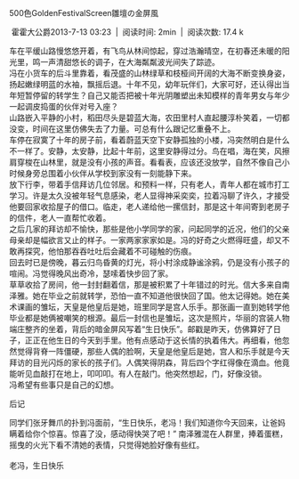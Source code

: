 500色GoldenFestivalScreen雛壇の金屏風

 霍霍大公爵2013-7-13 03:23  |  阅读时间: 2min  |  阅读次数: 17.4 k

车在平缓山路慢悠悠开着，有飞鸟从林间惊起，穿过浩瀚晴空，在初春还未暖的阳光里，鸣一声清甜悠长的调子，在大海粼粼波光间失了踪迹。\
冯在小货车的后斗里靠着，看茂盛的山林绿草和枝桠间开阔的大海不断变换身姿，扬起嫩绿明蓝的水袖，飘摇后退。十年不见，幼年玩伴们，大家可好，还认得出当年短暂停留的转学生？自己又能否把被十年光阴雕塑出未知模样的青年男女与年少一起调皮捣蛋的伙伴对号入座？\
山路嵌入平静的小村，稻田尽头是碧蓝大海，农田里村人直起腰淳朴笑着，一切都没变，时间在这里仿佛失去了力量。可总有什么跟记忆重叠不上。\
车停在寂寞了十年的房子前，看着蔚蓝天空下安静孤独的小楼，冯突然明白是什么不一样了。安静，太安静，比起十年前，这里安静得过分。鸟在唱，海在笑，风擦肩穿梭在山林里，就是没有小孩的声音。看看表，应该还没放学，自然不像自己小时候身旁总围着小伙伴从学校到家没有一刻能静下来。\
放下行李，带着手信拜访几位邻居。和预料一样，只有老人，青年人都在城市打工学习。许是太久没被年轻气息感染，老人显得神采奕奕，拉着冯聊了许久，才接受他要回家收拾屋子的借口。临走，老人递给他一摞信封，那是这十年间寄到老房子的信件，老人一直帮忙收着。\
之后几家的拜访却不愉快，那些是他小学同学的家，问起同学的近况，他们的父亲母亲却是幅欲言又止的样子。一家两家家家如是。冯的好奇之火燃得旺盛，却又不敢再探究，他怕那吞吞吐吐后会藏着不可碰触的伤痕。\
回去时已是傍晚，暮云归鸟昏黄的灯光，将小村涂成静谧涂鸦，仍是没有小孩子的喧闹。冯觉得晚风出奇冷，瑟嗦着快步回了家。\
草草收拾了房间，他一封封翻着信，那是被积累了十年错过的时光。信大多来自南泽雅。她在毕业之前就转学，恐怕一直不知道他很快回了国。他太记得她。她在美术课画的雏坛，天皇是他皇后是她，班里同学是宫人乐手。那张画一直到她转学他毕业都是她俩被嘲笑的根源。最后一封信也是雏坛，这次是照片，华丽的宫装人物端庄整齐的坐着，背后的暗金屏风写着“生日快乐”。邮戳是昨天，仿佛算好了日子，正正在他生日的今天到手里。他有点感动于这长情的执着伟大。再细看，他忽然觉得背脊一阵僵硬，那些人偶的脸啊，天皇是他皇后是她，宫人和乐手就是今天拜访的目光闪烁的家长的孩子们。人偶笑得阴森，背后四个字红得像在滴血。他竟能听见血敲打在地上，叩叩叩。有人在敲门。他突然想起，门，好像没锁。\
冯希望有些事只是自己的幻想。

后记

同学们张牙舞爪的扑到冯面前，“生日快乐，老冯！我们知道你今天回来，让爸妈瞒着给你个惊喜。惊喜了没，感动得快哭了吧！”
南泽雅混在人群里，捧着蛋糕，摇曳的火光下看不清她的表情，只觉得她脸好像有些红。\
\
老冯，生日快乐
